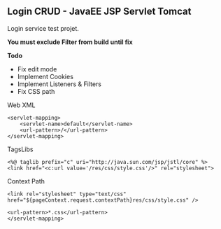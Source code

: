 ## Login CRUD - JavaEE JSP Servlet Tomcat

Login service test projet.

**You must exclude Filter from build until fix**

**Todo**
* Fix edit mode
* Implement Cookies
* Implement Listeners & Filters
* Fix CSS path

Web XML
``` 
<servlet-mapping>
    <servlet-name>default</servlet-name>
    <url-pattern>/</url-pattern>
</servlet-mapping>
```

TagsLibs
```
<%@ taglib prefix="c" uri="http://java.sun.com/jsp/jstl/core" %>
<link href="<c:url value='/res/css/style.css'/>" rel="stylesheet">
```

Context Path
```
<link rel="stylesheet" type="text/css" href="${pageContext.request.contextPath}res/css/style.css" />
```


```
<url-pattern>*.css</url-pattern>
</servlet-mapping>
```